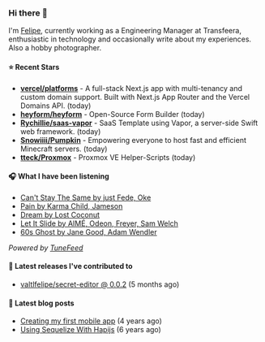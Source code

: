 ### Hi there 👋

I'm [Felipe](https://felipevm.com), currently working as a Engineering Manager at Transfeera, enthusiastic in technology and occasionally write about my experiences. Also a hobby photographer.

#### ⭐ Recent Stars
- **[vercel/platforms](https://github.com/vercel/platforms)** - A full-stack Next.js app with multi-tenancy and custom domain support. Built with Next.js App Router and the Vercel Domains API. (today)
- **[heyform/heyform](https://github.com/heyform/heyform)** - Open-Source Form Builder (today)
- **[Rychillie/saas-vapor](https://github.com/Rychillie/saas-vapor)** - SaaS Template using Vapor, a server-side Swift web framework. (today)
- **[Snowiiii/Pumpkin](https://github.com/Snowiiii/Pumpkin)** - Empowering everyone to host fast and efficient Minecraft servers. (today)
- **[tteck/Proxmox](https://github.com/tteck/Proxmox)** - Proxmox VE Helper-Scripts (today)

#### 🎧 What I have been listening
- [Can&#39;t Stay The Same by just Fede, Oke](https://open.spotify.com/track/6GkDwFCNZ4JJiFdpj0Ko6p)
- [Pain by Karma Child, Jameson](https://open.spotify.com/track/3lqgzGIWMWLB7avG8pqSEe)
- [Dream by Lost Coconut](https://open.spotify.com/track/2yxqcnE5A03nPemMYMulrk)
- [Let It Slide by AIMÉ, Odeon, Freyer, Sam Welch](https://open.spotify.com/track/4zuodNOafqvTJiAxW61k76)
- [60s Ghost by Jane Good, Adam Wendler](https://open.spotify.com/track/26g2tdtXcqCaXaXEayIL4N)

_Powered by [TuneFeed](https://tunefeed.app?ref=valtlfelipe-gh-profile)_ 

#### 🚀 Latest releases I've contributed to


- [valtlfelipe/secret-editor @ 0.0.2](https://github.com/valtlfelipe/secret-editor/releases/tag/0.0.2) (5 months ago)

#### 📄 Latest blog posts
- [Creating my first mobile app](https://felipevm.com/posts/creating-my-first-mobile-app/) (4 years ago)
- [Using Sequelize With Hapijs](https://felipevm.com/posts/using-sequelize-with-hapijs/) (6 years ago)
